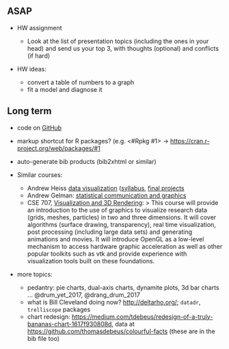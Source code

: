 
## ASAP

* HW assignment
	* Look at the list of presentation topics (including the ones in your head) and send us your top 3, with thoughts (optional) and conflicts (if hard)

* HW ideas:
	* convert a table of numbers to a graph
	* fit a model and diagnose it

## Long term

* code on [GitHub](https://github.com/jrauser/writing/tree/master/how_humans_see_data)

* markup shortcut for R packages? (e.g. <#Rpkg #1> -> https://cran.r-project.org/web/packages/#1
* auto-generate bib products (bib2xhtml or similar)

* Similar courses:
    * Andrew Heiss [data visualization](https://datavizf17.classes.andrewheiss.com) ([syllabus](https://datavizf17.classes.andrewheiss.com/syllabus/), [final projects](https://datavizf17.classes.andrewheiss.com/final-projects/)
    * Andrew Gelman: [statistical communication and graphics](http://andrewgelman.com/2015/10/02/syllabus-for-my-course-on-communicating-data-and-statistics/)
    * CSE 707, [Visualization and 3D Rendering](https://computational.mcmaster.ca/graduate-studies/courses.html):
          > This course will provide an introduction to the use of graphics to visualize research data (grids, meshes, particles) in two and three dimensions. It will cover algorithms (surface drawing, transparency), real time visualization, post processing (including large data sets) and generating animations and movies. It will introduce OpenGL as a low-level mechanism to access hardware graphic acceleration as well as other popular toolkits such as vtk and provide experience with visualization tools built on these foundations.

* more topics:
    * pedantry: pie charts, dual-axis charts, dynamite plots, 3d bar charts ... @drum_yet_2017, @drang_drum_2017
    * what is Bill Cleveland doing now? http://deltarho.org/; `datadr`, `trelliscope` packages
    * chart redesign: https://medium.com/tdebeus/redesign-of-a-truly-bananas-chart-1617f930808d, data at https://github.com/thomasdebeus/colourful-facts (these are in the bib file too)
